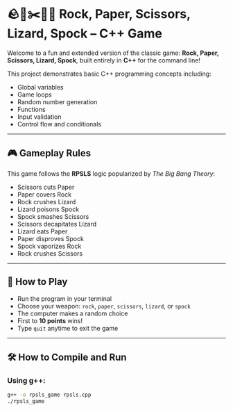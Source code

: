 # 🪨📄✂️🦎🖖 Rock, Paper, Scissors, Lizard, Spock – C++ Game

Welcome to a fun and extended version of the classic game: **Rock, Paper, Scissors, Lizard, Spock**, built entirely in **C++** for the command line!

This project demonstrates basic C++ programming concepts including:
- Global variables
- Game loops
- Random number generation
- Functions
- Input validation
- Control flow and conditionals

---

## 🎮 Gameplay Rules

This game follows the **RPSLS** logic popularized by _The Big Bang Theory_:

- Scissors cuts Paper  
- Paper covers Rock  
- Rock crushes Lizard  
- Lizard poisons Spock  
- Spock smashes Scissors  
- Scissors decapitates Lizard  
- Lizard eats Paper  
- Paper disproves Spock  
- Spock vaporizes Rock  
- Rock crushes Scissors  

---

## 🧠 How to Play

- Run the program in your terminal
- Choose your weapon: `rock`, `paper`, `scissors`, `lizard`, or `spock`
- The computer makes a random choice
- First to **10 points** wins!
- Type `quit` anytime to exit the game

---

## 🛠️ How to Compile and Run

### Using g++:
```bash
g++ -o rpsls_game rpsls.cpp
./rpsls_game

